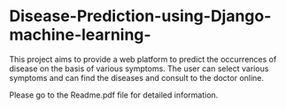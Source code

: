 # Disease-Prediction-using-Django-machine-learning-
This project aims to provide a web platform to predict the occurrences of disease on the basis of various symptoms. The user can select various symptoms and can find the diseases and consult to the doctor online.


Please go to the Readme.pdf file for detailed information.
